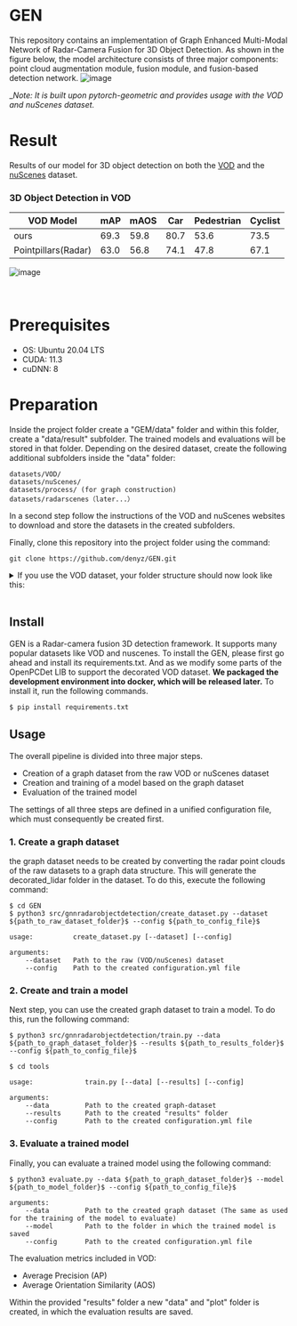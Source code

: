 # GEN
This repository contains an implementation of Graph Enhanced Multi-Modal Network of Radar-Camera Fusion for 3D Object Detection. As shown in the figure below, the model architecture consists of three major components: point cloud augmentation module, fusion module, and fusion-based detection network.
![image](https://github.com/denyz/GEN/assets/18696187/9050f055-1674-4e7f-8955-f3f7d07eaf33)

__Note: It is built upon pytorch-geometric and provides usage with the VOD and nuScenes dataset._
<br>

# Result
Results of our model for 3D object detection on both the [VOD](https://intelligent-vehicles.org/) and the [nuScenes](https://www.nuscenes.org/) dataset. 
### 3D Object Detection in VOD
|    VOD Model      |      mAP      |    mAOS   |     Car          | Pedestrian  | Cyclist  |      
|-------------------|---------------|-----------|------------------|-------------|----------|
|      ours         |      69.3     |   59.8    |     80.7         |   53.6      |  73.5    |
|Pointpillars(Radar)|      63.0     |   56.8   |      74.1         |   47.8      |  67.1    |

![image](https://github.com/denyz/GEN/assets/18696187/04000001-319d-4b7d-b399-c3f2b00334ab)

<br>

# Prerequisites
- OS: Ubuntu 20.04 LTS
- CUDA: 11.3
- cuDNN: 8

# Preparation
Inside the project folder create a "GEM/data" folder and within this folder, create a "data/result" subfolder. The trained models and evaluations will be stored in that folder. Depending on the desired dataset, create the following additional subfolders inside the "data" folder:
```
datasets/VOD/
datasets/nuScenes/
datasets/process/ (for graph construction)
datasets/radarscenes（later...）
```
In a second step follow the instructions of the VOD and nuScenes websites to download and store the datasets in the created subfolders.

Finally, clone this repository into the project folder using the command:

```
git clone https://github.com/denyz/GEN.git
```

<details>
<summary>If you use the VOD dataset, your folder structure should now look like this: </summary>

```
|  
+---GEN/  
|   |  
|   +---data/  
|   |   |  
|   |   +---datasets/  
|   |   |   |
|   |   |   +---VOD/
|   |   |   |   +---raw
|   |   |   |   |   +---radar
|   |   |   |   |   |   +---ImageSets/
|   |   |   |   |	|   |   +---train.txt
|   |   |   |   |	|   |   +---val.txt
|   |   |   |   |	|   |   +---test.txt
|   |   |   |   |	|   |   +---full.txt
|   |   |   |   |   |   +---trainning/
|   |   |   |	|   |   |   +---calib/
|   |   |   |   |   |   |   +---image_2
|   |   |   |   |   |   |   +---label_2
|   |   |   |	|   |   |   +---pose
|   |   |   |	|   |   |   +---velodyne
|   |   |   |   |   |   +---testing/
|   |   |   |   |   |   |   +---calib/
|   |   |   |  |    |   |   +---image_2
|   |   |   | |     |   |   +---pose
|   |   |   | |     |   |   +---velodyne
|   |   |   |   |   +---lidar
|   |   |   |   |   +---radar_3frames
|   |   |   |   |   +---radar_5frames
|   |   |   |   |   +---label_2
|   |   |   |
|   |   |   |   +---nuScenes
|   |   |   |   +---...
|   |   |
|   +---tools/  
| 
.
.
.
+---...
```
</details>
<br>

## Install
GEN is a Radar-camera fusion 3D detection framework. It supports many popular datasets like VOD and nuscenes. To install the GEN, please first go ahead and install its requirements.txt. And as we modify some parts of the OpenPCDet LIB to support the decorated VOD dataset. **We packaged the development environment into docker, which will be released later.** To install it, run the following commands.

```
$ pip install requirements.txt
```

##  Usage
The overall pipeline is divided into three major steps. 

- Creation of a graph dataset from the raw VOD or nuScenes dataset
- Creation and training of a model based on the graph dataset
- Evaluation of the trained model

The settings of all three steps are defined in a unified configuration file, which must consequently be created first.
### 1. Create a graph dataset
the graph dataset needs to be created by converting the radar point clouds of the raw datasets to a graph data structure. This will generate the decorated_lidar folder in the dataset. To do this, execute the following command: 
```
$ cd GEN
$ python3 src/gnnradarobjectdetection/create_dataset.py --dataset ${path_to_raw_dataset_folder}$ --config ${path_to_config_file}$
```
```
usage:          create_dataset.py [--dataset] [--config]

arguments:
    --dataset   Path to the raw (VOD/nuScenes) dataset
    --config    Path to the created configuration.yml file
```

### 2. Create and train a model
Next step, you can use the created graph dataset to train a model. To do this, run the following command: 
```
$ python3 src/gnnradarobjectdetection/train.py --data ${path_to_graph_dataset_folder}$ --results ${path_to_results_folder}$ --config ${path_to_config_file}$

$ cd tools
```
```
usage:             train.py [--data] [--results] [--config]

arguments:
    --data         Path to the created graph-dataset
    --results      Path to the created "results" folder
    --config       Path to the created configuration.yml file
```

### 3. Evaluate a trained model 
Finally, you can evaluate a trained model using the following command:
```
$ python3 evaluate.py --data ${path_to_graph_dataset_folder}$ --model ${path_to_model_folder}$ --config ${path_to_config_file}$

arguments:
    --data         Path to the created graph dataset (The same as used for the training of the model to evaluate)
    --model        Path to the folder in which the trained model is saved
    --config       Path to the created configuration.yml file
```
The evaluation metrics included in VOD:    
- Average Precision (AP)
- Average Orientation Similarity (AOS)

Within the provided "results" folder a new "data" and "plot" folder is created, in which the evaluation results are saved.
